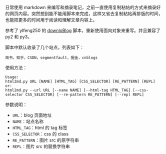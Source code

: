日常使用 markdown 来编写和摘录笔记，之前一直使用复制粘帖的方式来摘录好的网页内容。突然想到能不能用脚本来完成，这样又省去复制粘帖再排版的时间，也能把更多的时间用于阅读和理解文章内容上。

参考了 ylfeng250 的 [downloBlog](https://github.com/ylfeng250/FengTools/tree/master/downloBolg) 脚本，重新使用面向对象来重写。并且兼容了 py2 和 py3。

脚本中默认收录了几个站点，列表如下：
```
简书，知乎，CSDN，segmentfault，掘金，cnblogs
```

使用方法：
```
Usage:
html2md.py URL [NAME] [HTML_TAG] [CSS_SELECTOR] [RE_PATTERN] [REPL]
or: 
html2md.py --url URL [--name NAME] [--html-tag HTML_TAG] [--css-selector CSS_SELECTOR] [--re-pattern RE_PATTERN] [--repl REPL]
```

参数说明：
- `URL`：blog 页面地址
- `NAME`：站点名称
- `HTML_TAG`：html 的 tag 标签
- `CSS_SELECTOR`：css 的 class 
- `RE_PATTERN`：图片 src 的原字符串
- `REPL`：图片 src 的替换字符串
